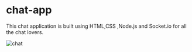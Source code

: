 # chat-app
This chat application is built using HTML,CSS ,Node.js and Socket.io for all the chat lovers.

![chat](https://user-images.githubusercontent.com/78813871/112730432-89195e80-8f57-11eb-8685-268ea0d80952.PNG)
